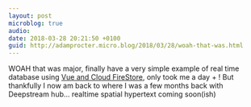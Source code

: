 ```yaml
---
layout: post
microblog: true
audio: 
date: 2018-03-28 20:21:50 +0100
guid: http://adamprocter.micro.blog/2018/03/28/woah-that-was.html
---
```

WOAH that was major, finally have a very simple example of real time database using [Vue and Cloud FireStore](https://gitlab.adamprocter.co.uk/adamprocter/vue-and-cloud-firestore), only took me a day + ! But thankfully I now am back to where I was a few months back with Deepstream hub... realtime spatial hypertext coming soon(ish)
